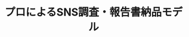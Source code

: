 ---
title: "プロによるSNS調査・報告書納品モデル"
description: |-
  「ツールは使えないけど、知りたいことはある」という方に向けて、Sola.comの分析チームが委託形式でSNS調査を代行。<br>偽情報の出所調査、ネガティブキャンペーンの仕組み解明、政治・国際世論の動向把握など、課題に応じたレポートを納品します。

  - ・調査設計 → データ収集 → 分析 → 報告書納品(口頭説明も可)
  - ・必要に応じてアラート型モニタリングも実施
  - ・秘密保持契約(NDA)にも対応
  
  <br>

  - 活用例
    - ・候補者に対する誹謗中傷/風評拡散の分析
    - ・国家間ナラティブ戦争の可視化(国際安全保障)
    - ・企業ブランドへの攻撃分析(危機管理)
draft: false
image : "images/portfolio/work5.jpg"
bg_image: "images/feature-bg.jpg"
category: "Omni-Oculus SNS世論・情報操作分析システム"
---